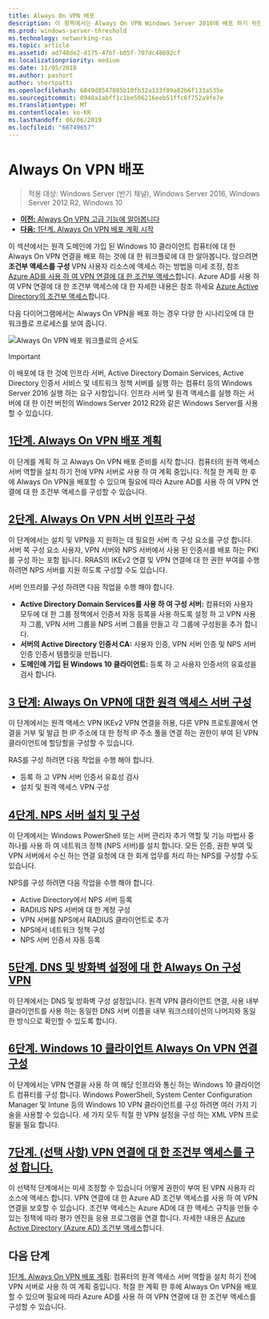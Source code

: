 ```yaml
---
title: Always On VPN 배포
description: 이 항목에서는 Always On VPN Windows Server 2016에 배포 하기 위한 자세한 지침을 제공 합니다.
ms.prod: windows-server-threshold
ms.technology: networking-ras
ms.topic: article
ms.assetid: ad748de2-d175-47bf-b05f-707dc48692cf
ms.localizationpriority: medium
ms.date: 11/05/2018
ms.author: pashort
author: shortpatti
ms.openlocfilehash: 6849d8547885b10fb32a133f09a82b6f133a535e
ms.sourcegitcommit: 0948a1abff1c1be506216eeb51ffc6f752a9fe7e
ms.translationtype: MT
ms.contentlocale: ko-KR
ms.lasthandoff: 06/06/2019
ms.locfileid: "66749657"
---
```

# <a name="deploy-always-on-vpn"></a>Always On VPN 배포

>적용 대상: Windows Server (반기 채널), Windows Server 2016, Windows Server 2012 R2, Windows 10

- [**이전:** Always On VPN 고급 기능에 알아봅니다](always-on-vpn-adv-options.md)
- [**다음:** 1단계. Always On VPN 배포 계획 시작](always-on-vpn-deploy-planning.md)

이 섹션에서는 원격 도메인에 가입 된 Windows 10 클라이언트 컴퓨터에 대 한 Always On VPN 연결을 배포 하는 것에 대 한 워크플로에 대 한 알아봅니다. 않으려면 **조건부 액세스를 구성** VPN 사용자 리소스에 액세스 하는 방법을 미세 조정, 참조 [Azure AD를 사용 하 여 VPN 연결에 대 한 조건부 액세스](../../ad-ca-vpn-connectivity-windows10.md)합니다. Azure AD를 사용 하 여 VPN 연결에 대 한 조건부 액세스에 대 한 자세한 내용은 참조 하세요 [Azure Active Directory의 조건부 액세스](https://docs.microsoft.com/azure/active-directory/active-directory-conditional-access-azure-portal)합니다. 

다음 다이어그램에서는 Always On VPN을 배포 하는 경우 다양 한 시나리오에 대 한 워크플로 프로세스를 보여 줍니다.

![Always On VPN 배포 워크플로의 순서도](../../../../media/Always-On-Vpn/always-on-vpn-deployment-workflow-sm.png)

>[!IMPORTANT]
>이 배포에 대 한 것에 인프라 서버, Active Directory Domain Services, Active Directory 인증서 서비스 및 네트워크 정책 서버를 실행 하는 컴퓨터 등의 Windows Server 2016 실행 하는 요구 사항입니다. 인프라 서버 및 원격 액세스를 실행 하는 서버에 대 한 이전 버전의 Windows Server 2012 R2와 같은 Windows Server를 사용할 수 있습니다.

## <a name="step-1-plan-the-always-on-vpn-deploymentalways-on-vpn-deploy-planningmd"></a>[1단계. Always On VPN 배포 계획](always-on-vpn-deploy-planning.md)

이 단계를 계획 하 고 Always On VPN 배포 준비를 시작 합니다. 컴퓨터의 원격 액세스 서버 역할을 설치 하기 전에 VPN 서버로 사용 하 여 계획 중입니다. 적절 한 계획 한 후에 Always On VPN을 배포할 수 있으며 필요에 따라 Azure AD를 사용 하 여 VPN 연결에 대 한 조건부 액세스를 구성할 수 있습니다.

## <a name="step-2-configure-the-always-on-vpn-server-infrastructurevpn-deploy-server-infrastructuremd"></a>[2단계. Always On VPN 서버 인프라 구성](vpn-deploy-server-infrastructure.md)

이 단계에서는 설치 및 VPN을 지 원하는 데 필요한 서버 측 구성 요소를 구성 합니다. 서버 쪽 구성 요소 사용자, VPN 서버와 NPS 서버에서 사용 된 인증서를 배포 하는 PKI를 구성 하는 포함 됩니다.  RRAS의 IKEv2 연결 및 VPN 연결에 대 한 권한 부여를 수행 하려면 NPS 서버를 지원 하도록 구성할 수도 있습니다.

서버 인프라를 구성 하려면 다음 작업을 수행 해야 합니다.

- **Active Directory Domain Services를 사용 하 여 구성 서버:** 컴퓨터와 사용자 모두에 대 한 그룹 정책에서 인증서 자동 등록을 사용 하도록 설정 하 고 VPN 사용자 그룹, VPN 서버 그룹을 NPS 서버 그룹을 만들고 각 그룹에 구성원을 추가 합니다.
- **서버의 Active Directory 인증서 CA:** 사용자 인증, VPN 서버 인증 및 NPS 서버 인증 인증서 템플릿을 만듭니다.
- **도메인에 가입 된 Windows 10 클라이언트:** 등록 하 고 사용자 인증서의 유효성을 검사 합니다.

## <a name="step-3-configure-the-remote-access-server-for-always-on-vpnvpn-deploy-rasmd"></a>[3 단계: Always On VPN에 대한 원격 액세스 서버 구성](vpn-deploy-ras.md)

이 단계에서는 원격 액세스 VPN IKEv2 VPN 연결을 허용, 다른 VPN 프로토콜에서 연결을 거부 및 발급 한 IP 주소에 대 한 정적 IP 주소 풀을 연결 하는 권한이 부여 된 VPN 클라이언트에 할당할을 구성할 수 있습니다.

RAS를 구성 하려면 다음 작업을 수행 해야 합니다.

- 등록 하 고 VPN 서버 인증서 유효성 검사
- 설치 및 원격 액세스 VPN 구성

## <a name="step-4-install-and-configure-the-nps-servervpn-deploy-npsmd"></a>[4단계. NPS 서버 설치 및 구성](vpn-deploy-nps.md)

이 단계에서는 Windows PowerShell 또는 서버 관리자 추가 역할 및 기능 마법사 중 하나를 사용 하 여 네트워크 정책 (NPS 서버)를 설치 합니다. 모든 인증, 권한 부여 및 VPN 서버에서 수신 하는 연결 요청에 대 한 회계 업무를 처리 하는 NPS를 구성할 수도 있습니다.

NPS를 구성 하려면 다음 작업을 수행 해야 합니다.

- Active Directory에서 NPS 서버 등록
- RADIUS NPS 서버에 대 한 계정 구성
- VPN 서버를 NPS에서 RADIUS 클라이언트로 추가
- NPS에서 네트워크 정책 구성
- NPS 서버 인증서 자동 등록

## <a name="step-5-configure-dns-and-firewall-settings-for-always-on-vpnvpn-deploy-dns-firewallmd"></a>[5단계. DNS 및 방화벽 설정에 대 한 Always On 구성 VPN](vpn-deploy-dns-firewall.md)

이 단계에서는 DNS 및 방화벽 구성 설정입니다. 원격 VPN 클라이언트 연결, 사용 내부 클라이언트를 사용 하는 동일한 DNS 서버 이름을 내부 워크스테이션의 나머지와 동일한 방식으로 확인할 수 있도록 합니다. 

## <a name="step-6-configure-windows-10-client-always-on-vpn-connectionsvpn-deploy-client-vpn-connectionsmd"></a>[6단계. Windows 10 클라이언트 Always On VPN 연결 구성](vpn-deploy-client-vpn-connections.md)

이 단계에서는 VPN 연결을 사용 하 여 해당 인프라와 통신 하는 Windows 10 클라이언트 컴퓨터를 구성 합니다. Windows PowerShell, System Center Configuration Manager 및 Intune 등의 Windows 10 VPN 클라이언트를 구성 하려면 여러 가지 기술을 사용할 수 있습니다. 세 가지 모두 적절 한 VPN 설정을 구성 하는 XML VPN 프로필을 필요 합니다.

## <a name="step-7-optional-configure-conditional-access-for-vpn-connectivityad-ca-vpn-connectivity-windows10md"></a>[7단계. (선택 사항) VPN 연결에 대 한 조건부 액세스를 구성 합니다.](../../ad-ca-vpn-connectivity-windows10.md)

이 선택적 단계에서는 미세 조정할 수 있습니다 어떻게 권한이 부여 된 VPN 사용자 리소스에 액세스 합니다. VPN 연결에 대 한 Azure AD 조건부 액세스를 사용 하 여 VPN 연결을 보호할 수 있습니다. 조건부 액세스는 Azure AD에 대 한 액세스 규칙을 만들 수 있는 정책에 따라 평가 엔진을 응용 프로그램을 연결 합니다. 자세한 내용은 [Azure Active Directory (Azure AD) 조건부 액세스](https://docs.microsoft.com/azure/active-directory/active-directory-conditional-access-azure-portal)합니다.

## <a name="next-step"></a>다음 단계

[1단계. Always On VPN 배포 계획](always-on-vpn-deploy-planning.md): 컴퓨터의 원격 액세스 서버 역할을 설치 하기 전에 VPN 서버로 사용 하 여 계획 중입니다. 적절 한 계획 한 후에 Always On VPN을 배포할 수 있으며 필요에 따라 Azure AD를 사용 하 여 VPN 연결에 대 한 조건부 액세스를 구성할 수 있습니다.  
